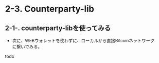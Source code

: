 # 2-3. Counterparty-lib

## 2-1-. counterparty-libを使ってみる
* 次に、WEBウォレットを使わずに、ローカルから直接Bitcoinネットワークに繋いでみる。

todo
